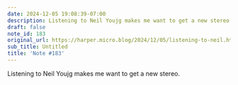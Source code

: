 ```yaml
---
date: 2024-12-05 19:08:39-07:00
description: Listening to Neil Youjg makes me want to get a new stereo.
draft: false
note_id: 183
original_url: https://harper.micro.blog/2024/12/05/listening-to-neil.html
sub_title: Untitled
title: 'Note #183'
---
```


Listening to Neil Youjg makes me want to get a new stereo.